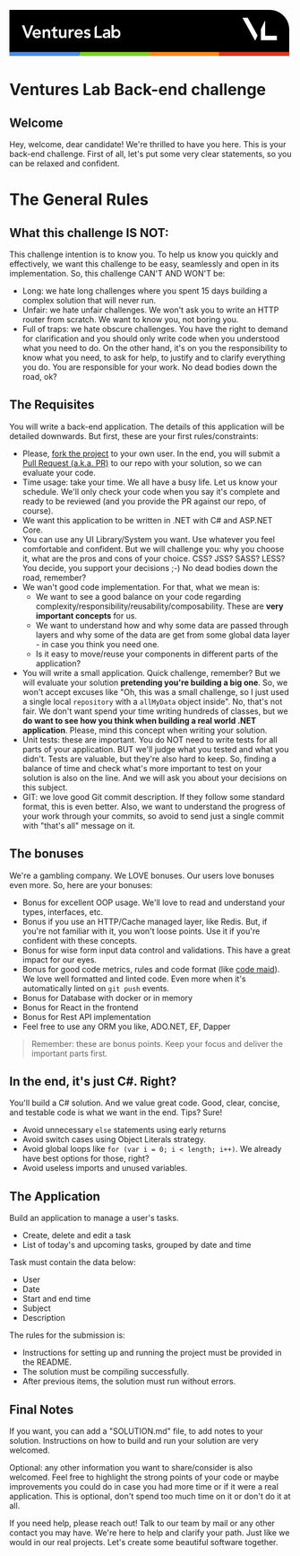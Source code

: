 ![Ventures Lab](./docs/VL_signature.jpg)

# Ventures Lab Back-end challenge

## Welcome

Hey, welcome, dear candidate! We're thrilled to have you here. This is your back-end challenge. First of all, let's put some very clear statements, so you can be relaxed and confident.

# The General Rules

## What this challenge **IS NOT**:

This challenge intention is to know you. To help us know you quickly and effectively, we want this challenge to be easy, seamlessly and open in its implementation. So, this challenge CAN'T AND WON'T be:

- Long: we hate long challenges where you spent 15 days building a complex solution that will never run.
- Unfair: we hate unfair challenges. We won't ask you to write an HTTP router from scratch. We want to know you, not boring you.
- Full of traps: we hate obscure challenges. You have the right to demand for clarification and you should only write code when you understood what you need to do. On the other hand, it's on you the responsibility to know what you need, to ask for help, to justify and to clarify everything you do. You are responsible for your work. No dead bodies down the road, ok?

## The Requisites

You will write a back-end application. The details of this application will be detailed downwards. But first, these are your first rules/constraints:

- Please, [fork the project](https://support.atlassian.com/bitbucket-cloud/docs/fork-a-repository/) to your own user. In the end, you will submit a [Pull Request (a.k.a. PR)](https://www.atlassian.com/git/tutorials/making-a-pull-request) to our repo with your solution, so we can evaluate your code.
- Time usage: take your time. We all have a busy life. Let us know your schedule. We'll only check your code when you say it's complete and ready to be reviewed (and you provide the PR against our repo, of course).
- We want this application to be written in .NET with C# and ASP.NET Core.
- You can use any UI Library/System you want. Use whatever you feel comfortable and confident. But we will challenge you: why you choose it, what are the pros and cons of your choice. CSS? JSS? SASS? LESS? You decide, you support your decisions ;-) No dead bodies down the road, remember?
- We wan't good code implementation. For that, what we mean is:
  - We want to see a good balance on your code regarding complexity/responsibility/reusability/composability. These are **very important concepts** for us.
  - We want to understand how and why some data are passed through layers and why some of the data are get from some global data layer - in case you think you need one.
  - Is it easy to move/reuse your components in different parts of the application?
- You will write a small application. Quick challenge, remember? But we will evaluate your solution **pretending you're building a big one**. So, we won't accept excuses like "Oh, this was a small challenge, so I just used a single local `repository` with a `allMyData` object inside". No, that's not fair. We don't want spend your time writing hundreds of classes, but we **do want to see how you think when building a real world .NET application**. Please, mind this concept when writing your solution.
- Unit tests: these are important. You do NOT need to write tests for all parts of your application. BUT we'll judge what you tested and what you didn't. Tests are valuable, but they're also hard to keep. So, finding a balance of time and check what's more important to test on your solution is also on the line. And we will ask you about your decisions on this subject.
- GIT: we love good Git commit description. If they follow some standard format, this is even better. Also, we want to understand the progress of your work through your commits, so avoid to send just a single commit with "that's all" message on it.

## The bonuses

We're a gambling company. We LOVE bonuses. Our users love bonuses even more. So, here are your bonuses:

- Bonus for excellent OOP usage. We'll love to read and understand your types, interfaces, etc.
- Bonus if you use an HTTP/Cache managed layer, like Redis. But, if you're not familiar with it, you won't loose points. Use it if you're confident with these concepts.
- Bonus for wise form input data control and validations. This have a great impact for our eyes.
- Bonus for good code metrics, rules and code format (like [code maid](https://www.codemaid.net/)). We love well formatted and linted code. Even more when it's automatically linted on `git push` events.
- Bonus for Database with docker or in memory
- Bonus for React in the frontend
- Bonus for Rest API implementation
- Feel free to use any ORM you like, ADO.NET, EF, Dapper

> Remember: these are bonus points. Keep your focus and deliver the important parts first.

## In the end, it's just C#. Right?

You'll build a C# solution. And we value great code. Good, clear, concise, and testable code is what we want in the end. Tips? Sure!

- Avoid unnecessary `else` statements using early returns
- Avoid switch cases using Object Literals strategy.
- Avoid global loops like `for (var i = 0; i < length; i++)`. We already have best options for those, right?
- Avoid useless imports and unused variables.

## The Application

Build an application to manage a user's tasks.

- Create, delete and edit a task
- List of today's and upcoming tasks, grouped by date and time

Task must contain the data below:

- User
- Date
- Start and end time
- Subject
- Description

The rules for the submission is:

- Instructions for setting up and running the project must be provided in the README.
- The solution must be compiling successfully.
- After previous items, the solution must run without errors.

## Final Notes

If you want, you can add a "SOLUTION.md" file, to add notes to your solution. Instructions on how to build and run your solution are very welcomed.

Optional: any other information you want to share/consider is also welcomed. Feel free to highlight the strong points of your code or maybe improvements you could do in case you had more time or if it were a real application. This is optional, don't spend too much time on it or don't do it at all.

If you need help, please reach out! Talk to our team by mail or any other contact you may have. We're here to help and clarify your path. Just like we would in our real projects. Let's create some beautiful software together.
